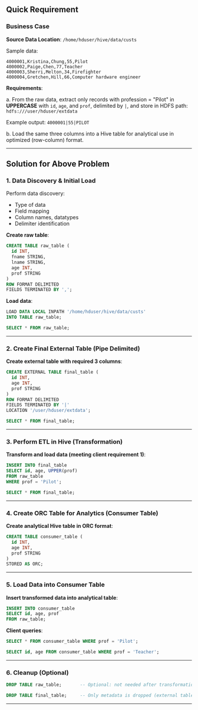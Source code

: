 
## Quick Requirement

### Business Case

**Source Data Location**:
`/home/hduser/hive/data/custs`

Sample data:

```
4000001,Kristina,Chung,55,Pilot
4000002,Paige,Chen,77,Teacher
4000003,Sherri,Melton,34,Firefighter
4000004,Gretchen,Hill,66,Computer hardware engineer
```

**Requirements**:

a. From the raw data, extract only records with profession = "Pilot" in **UPPERCASE** with `id`, `age`, and `prof`, delimited by `|`, and store in HDFS path:
`hdfs:///user/hduser/extdata`

Example output:
`4000001|55|PILOT`

b. Load the same three columns into a Hive table for analytical use in optimized (row-column) format.

---

## Solution for Above Problem

### 1. Data Discovery & Initial Load

Perform data discovery:

* Type of data
* Field mapping
* Column names, datatypes
* Delimiter identification

**Create raw table**:

```sql
CREATE TABLE raw_table (
  id INT,
  fname STRING,
  lname STRING,
  age INT,
  prof STRING
)
ROW FORMAT DELIMITED 
FIELDS TERMINATED BY ',';
```

**Load data**:

```sql
LOAD DATA LOCAL INPATH '/home/hduser/hive/data/custs' 
INTO TABLE raw_table;

SELECT * FROM raw_table;
```

---

### 2. Create Final External Table (Pipe Delimited)

**Create external table with required 3 columns**:

```sql
CREATE EXTERNAL TABLE final_table (
  id INT,
  age INT,
  prof STRING
)
ROW FORMAT DELIMITED 
FIELDS TERMINATED BY '|'
LOCATION '/user/hduser/extdata';

SELECT * FROM final_table;
```

---

### 3. Perform ETL in Hive (Transformation)

**Transform and load data (meeting client requirement 1)**:

```sql
INSERT INTO final_table
SELECT id, age, UPPER(prof)
FROM raw_table
WHERE prof = 'Pilot';

SELECT * FROM final_table;
```

---

### 4. Create ORC Table for Analytics (Consumer Table)

**Create analytical Hive table in ORC format**:

```sql
CREATE TABLE consumer_table (
  id INT,
  age INT,
  prof STRING
)
STORED AS ORC;
```

---

### 5. Load Data into Consumer Table

**Insert transformed data into analytical table**:

```sql
INSERT INTO consumer_table
SELECT id, age, prof
FROM raw_table;
```

**Client queries**:

```sql
SELECT * FROM consumer_table WHERE prof = 'Pilot';

SELECT id, age FROM consumer_table WHERE prof = 'Teacher';
```

---

### 6. Cleanup (Optional)

```sql
DROP TABLE raw_table;       -- Optional: not needed after transformation is complete

DROP TABLE final_table;     -- Only metadata is dropped (external table)
```

---
